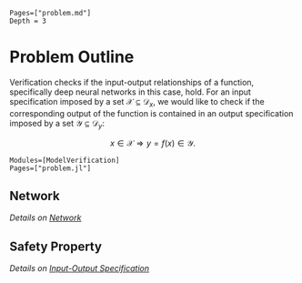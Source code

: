 ```@contents
Pages=["problem.md"]
Depth = 3
```

# Problem Outline

Verification checks if the input-output relationships of a function, specifically deep neural networks in this case, hold. For an input specification imposed by a set $\mathcal{X}\subseteq \mathcal{D}_x$, we would like to check if the corresponding output of the function is contained in an output specification imposed by a set $\mathcal{Y}\subseteq \mathcal{D}_y$:

$$x\in\mathcal{X} \Longrightarrow y = f(x) \in \mathcal{Y}.$$



```@autodocs
Modules=[ModelVerification]
Pages=["problem.jl"]
```

## Network
_Details on [Network](./network.md)_

## Safety Property
_Details on [Input-Output Specification](./safety_spec.md)_

